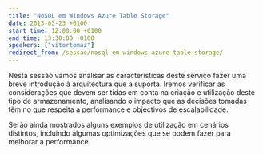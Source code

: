 ```yaml
---
title: "NoSQL em Windows Azure Table Storage"
date: 2013-03-23 +0100
start_time: 12:00:00 +0100
end_time: 13:30:00 +0100
speakers: ["vitortomaz"]
redirect_from: /sessao/nosql-em-windows-azure-table-storage/
---
```

Nesta sessão vamos analisar as características deste serviço fazer uma breve introdução à arquitectura que a suporta. Iremos verificar as considerações que devem ser tidas em conta na criação e utilização deste tipo de armazenamento, analisando o impacto que as decisões tomadas têm no que respeita a performance e objectivos de escalabilidade.

Serão ainda mostrados alguns exemplos de utilização em cenários distintos, incluindo algumas optimizações que se podem fazer para melhorar a performance.

